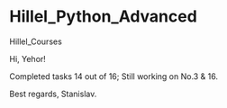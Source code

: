 # Hillel_Python_Advanced
Hillel_Courses

Hi, Yehor!

Completed tasks 14 out of 16; Still working on No.3 & 16.

Best regards, 
Stanislav.
